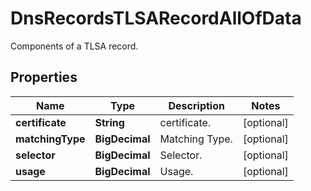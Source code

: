

# DnsRecordsTLSARecordAllOfData

Components of a TLSA record.

## Properties

| Name | Type | Description | Notes |
|------------ | ------------- | ------------- | -------------|
|**certificate** | **String** | certificate. |  [optional] |
|**matchingType** | **BigDecimal** | Matching Type. |  [optional] |
|**selector** | **BigDecimal** | Selector. |  [optional] |
|**usage** | **BigDecimal** | Usage. |  [optional] |



